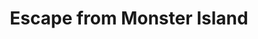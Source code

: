 ---
layout: other-video
permalink: /escape-from-monster-island
title: Escape from Monster Island
video_number: 2
release_date: 1991-01-01
description: 
cast: 
video_id: 
bitchute_id: 
archive_id: 
video_available: false
medium: puppets
old_cm_description: |
  King Kong remake with a group of characters traveling to an island and encountering bizarre creatures.
james_old_star_rating: 1
james_old_number_rating: 2
---